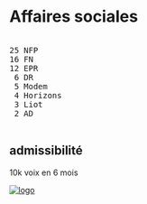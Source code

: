 Affaires sociales
=================


<pre class="composition">

25 NFP
16 FN
12 EPR
 6 DR
 5 Modem
 4 Horizons
 3 Liot
 2 AD

</pre>


admissibilité
-------------

10k voix en 6 mois


[![logo][logo]][officiel]



[logo]: https://www.assemblee-nationale.fr/var/ezflow_site/storage/images/3/6/0/0/4590063-1-fre-FR/PICTO_AFF_SOCIALES_300x300.png
[officiel]: https://www.assemblee-nationale.fr/dyn/17/organes/commissions-permanentes/affaires-sociales/composition
